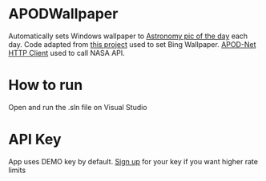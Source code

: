 # APODWallpaper
Automatically sets Windows wallpaper to [Astronomy pic of the day](https://apod.nasa.gov/apod/astropix.html) each day. Code adapted from [this project](https://github.com/kompiuter/bing-wallpaper) used to set Bing Wallpaper.
[APOD-Net HTTP Client](https://github.com/MarcusOtter/APOD.Net) used to call NASA API.

# How to run
Open and run the .sln file on Visual Studio 

# API Key
App uses DEMO key by default. [Sign up](https://api.nasa.gov/) for your key if you want higher rate limits
